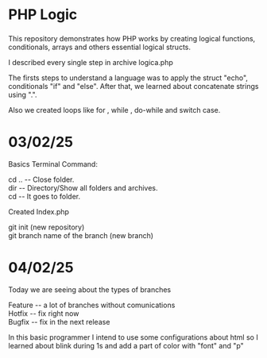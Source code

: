 # PHP Logic
###
This repository demonstrates how PHP works by creating logical functions, conditionals, arrays and others essential logical structs.

I described every single step in archive logica.php

The firsts steps to understand a language was to apply the struct "echo", conditionals "if" and "else". After that, we learned about concatenate strings using ".".

Also we created loops like for , while , do-while and switch case.


# 03/02/25

Basics Terminal Command:

cd ..  --  Close folder. <br>
dir    --  Directory/Show all folders and archives.<br>
cd     --  It goes to folder.<br>


Created Index.php

git init (new repository) <br>
git branch name of the branch (new branch) <br>

# 04/02/25

Today we are seeing about the types of branches <br>

Feature -- a lot of branches without comunications<br>
Hotfix  -- fix right now <br>
Bugfix  -- fix in the next release<br>

In this basic programmer I intend to use some configurations about html so I learned about blink during 1s and add a part of color with "font" and "p"